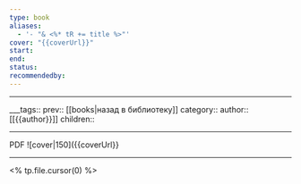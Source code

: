 ```yaml
---
type: book
aliases:
  - '- "& <%* tR += title %>"'
cover: "{{coverUrl}}"
start: 
end: 
status: 
recommendedby:
---
```


---

___tags:: 
prev:: [[books|назад в библиотеку]]
category::
author:: [[{{author}}]]
children::
___
PDF
![cover|150]({{coverUrl}}
___
<% tp.file.cursor(0) %>
